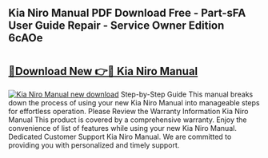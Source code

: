 ## Kia Niro Manual PDF Download Free - Part-sFA User Guide Repair - Service Owner Edition 6cAOe

# <h2><a href="http://cf11097.oget.top/?id=Kia+Niro+Manual">🔗Download New 👉🔴 Kia Niro Manual</a></h2>

[![Kia Niro Manual new download](https://i.imgur.com/5g1atiW.png)](http://cf11097.oget.top/?id=Kia+Niro+Manual)
Step-by-Step Guide This manual breaks down the process of using your new Kia Niro Manual into manageable steps for effortless operation. Please Review the Warranty Information Kia Niro Manual This product is covered by a comprehensive warranty. Enjoy the convenience of list of features while using your new Kia Niro Manual. Dedicated Customer Support Kia Niro Manual. We are committed to providing you with personalized and timely support.

